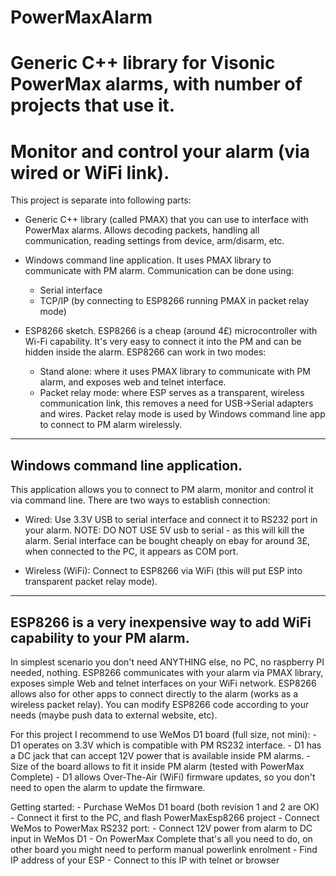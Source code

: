 # PowerMaxAlarm

# Generic C++ library for Visonic PowerMax alarms, with number of projects that use it.
# Monitor and control your alarm (via wired or WiFi link).

This project is separate into following parts:
* Generic C++ library (called PMAX) that you can use to interface with PowerMax alarms.
  Allows decoding packets, handling all communication, reading settings from device, arm/disarm, etc.
  
* Windows command line application.
  It uses PMAX library to communicate with PM alarm.
  Communication can be done using:
    - Serial interface
    - TCP/IP (by connecting to ESP8266 running PMAX in packet relay mode)
    
* ESP8266 sketch.
  ESP8266 is a cheap (around 4£) microcontroller with Wi-Fi capability.
  It's very easy to connect it into the PM and can be hidden inside the alarm.
  ESP8266 can work in two modes:
    - Stand alone: where it uses PMAX library to communicate with PM alarm, and exposes web and telnet interface.
    - Packet relay mode: where ESP serves as a transparent, wireless communication link, this removes a need for USB->Serial adapters and wires.
                         Packet relay mode is used by Windows command line app to connect to PM alarm wirelessly.

***

## Windows command line application.
This application allows you to connect to PM alarm, monitor and control it via command line.
There are two ways to establish connection:

* Wired:
  Use 3.3V USB to serial interface and connect it to RS232 port in your alarm.
  NOTE: DO NOT USE 5V usb to serial - as this will kill the alarm.
  Serial interface can be bought cheaply on ebay for around 3£, when connected to the PC, it appears as COM port.
  
* Wireless (WiFi):
  Connect to ESP8266 via WiFi (this will put ESP into transparent packet relay mode).
  

***

## ESP8266 is a very inexpensive way to add WiFi capability to your PM alarm.
In simplest scenario you don't need ANYTHING else, no PC, no raspberry PI needed, nothing.
ESP8266 communicates with your alarm via PMAX library, exposes simple Web and telnet interfaces on your WiFi network.
ESP8266 allows also for other apps to connect directly to the alarm (works as a wireless packet relay).
You can modify ESP8266 code according to your needs (maybe push data to external website, etc).

For this project I recommend to use WeMos D1 board (full size, not mini):
    - D1 operates on 3.3V which is compatible with PM RS232 interface.
    - D1 has a DC jack that can accept 12V power that is available inside PM alarms.
    - Size of the board allows to fit it inside PM alarm (tested with PowerMax Complete)
    - D1 allows Over-The-Air (WiFi) firmware updates, so you don't need to open the alarm to update the firmware.
    
Getting started:
    - Purchase WeMos D1 board (both revision 1 and 2 are OK)
    - Connect it first to the PC, and flash PowerMaxEsp8266 project
    - Connect WeMos to PowerMax RS232 port:
    - Connect 12V power from alarm to DC input in WeMos D1
    - On PowerMax Complete that's all you need to do, on other board you might need to perform manual powerlink enrolment
    - Find IP address of your ESP
    - Connect to this IP with telnet or browser
